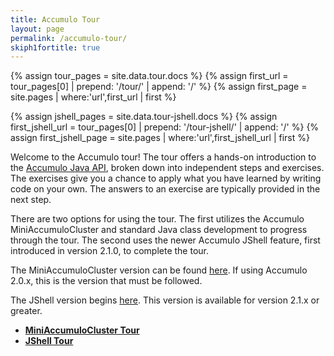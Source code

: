 ```yaml
---
title: Accumulo Tour
layout: page
permalink: /accumulo-tour/
skiph1fortitle: true
---
```


{% assign tour_pages = site.data.tour.docs %}
{% assign first_url = tour_pages[0] | prepend: '/tour/' | append: '/' %}
{% assign first_page = site.pages | where:'url',first_url | first %}

{% assign jshell_pages = site.data.tour-jshell.docs %}
{% assign first_jshell_url = tour_pages[0] | prepend: '/tour-jshell/' | append: '/' %}
{% assign first_jshell_page = site.pages | where:'url',first_jshell_url | first %}

Welcome to the Accumulo tour! The tour offers a hands-on introduction to the [Accumulo Java API](/api),
broken down into independent steps and exercises. The exercises give you a chance to apply what you have
learned by writing code on your own. The answers to an exercise are typically provided in the next step.

There are two options for using the tour. The first utilizes the Accumulo MiniAccumuloCluster and 
standard Java class development to progress through the tour. The second uses the newer Accumulo
JShell feature, first introduced in version 2.1.0, to complete the tour.

The MiniAccumuloCluster version can be found [here][mac-tour]. If using Accumulo 2.0.x, this is the 
version that must be followed.

The JShell version begins [here][jshell-tour]. This version is available for version 2.1.x or greater. 


* [**MiniAccumuloCluster Tour**][mac-tour]
* [**JShell Tour**][jshell-tour]


[mlist]: /contact-us/#mailing-lists
[issue]: https://github.com/apache/accumulo-website/issues
[mac-tour]: /tour/
[jshell-tour]: /tour-jshell/
